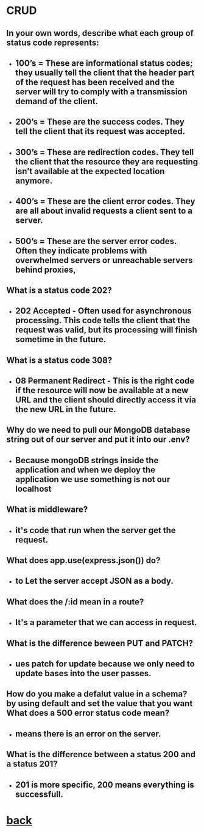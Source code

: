 # CRUD




## In your own words, describe what each group of status code represents:
+ ## 100’s = These are informational status codes; they usually tell the client that the header part of the request has been received and the server will try to comply with a transmission demand of the client. 
+ ## 200’s = These are the success codes. They tell the client that its request was accepted. 
+ ## 300’s = These are redirection codes. They tell the client that the resource they are requesting isn’t available at the expected location anymore.
+ ## 400’s = These are the client error codes. They are all about invalid requests a client sent to a server. 
+ ## 500’s = These are the server error codes. Often they indicate problems with overwhelmed servers or unreachable servers behind proxies, 
    
## What is a status code 202?
+ ## 202 Accepted - Often used for asynchronous processing. This code tells the client that the request was valid, but its processing will finish sometime in the future.

## What is a status code 308?
+ ## 08 Permanent Redirect - This is the right code if the resource will now be available at a new URL and the client should directly access it via the new URL in the future.



## Why do we need to pull our MongoDB database string out of our server and put it into our .env?
+ ## Because mongoDB strings inside the application and when we deploy the application we use something is not our localhost

## What is middleware?
+ ## it's code that run when the server get the request.

## What does app.use(express.json()) do?
+ ## to Let the server accept JSON as a body.

## What does the /:id mean in a route?
+ ## It's a parameter that we can access in request.

## What is the difference beween PUT and PATCH?
+ ## ues patch for update because we only need to update bases into the user passes.

## How do you make a defalut value in a schema? by using default and set the value that you want What does a 500 error status code mean?
+ ## means there is an error on the server.

## What is the difference between a status 200 and a status 201?
+ ## 201 is more specific, 200 means everything is successfull.








# [back](../README.md)